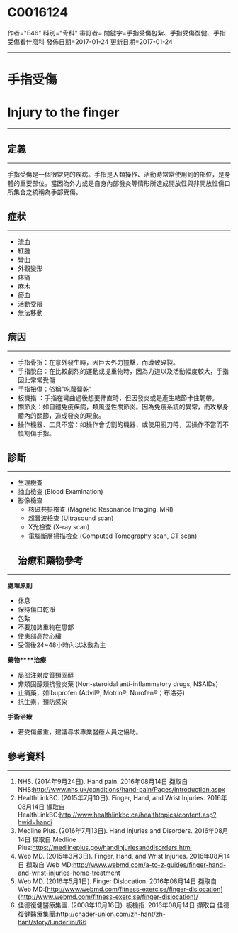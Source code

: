 # C0016124
作者="E46"
科別="骨科"
審訂者=
關鍵字=手指受傷包紮、手指受傷復健、手指受傷看什麼科
發佈日期=2017-01-24
更新日期=2017-01-24

----------
# 手指受傷
# Injury to the finger
----------
## 定義
----------

手指受傷是一個很常見的疾病。手指是人類操作、活動時常常使用到的部位，是身體的重要部位。當因為外力或是自身內部發炎等情形所造成開放性與非開放性傷口所集合之統稱為手部受傷。

## 症狀
----------
- 流血
- 紅腫
- 彎曲
- 外觀變形
- 疼痛
- 麻木
- 瘀血 
- 活動受限
- 無法移動
## 病因
----------
- 手指骨折：在意外發生時，因巨大外力撞擊，而導致碎裂。
- 手指脫臼：在比較劇烈的運動或提重物時，因為力道以及活動幅度較大，手指因此常常受傷
- 手指扭傷：俗稱"吃蘿蔔乾"
- 板機指 ：手指在彎曲過後想要伸直時，但因發炎或是產生結節卡住韌帶。
- 關節炎：如自體免疫疾病，類風溼性關節炎。因為免疫系統的異常，而攻擊身體內的關節，造成發炎的現象。
- 操作機器、工具不當：如操作會切割的機器、或使用廚刀時，因操作不當而不慎割傷手指。
## 診斷
----------
- 生理檢查
- 抽血檢查 (Blood Examination)
- 影像檢查
  - 核磁共振檢查 (Magnetic Resonance Imaging, MRI)
  - 超音波檢查 (Ultrasound scan)
  - X光檢查 (X-ray scan)
  - 電腦斷層掃描檢查 (Computed Tomography scan, CT scan)
  ## 治療和藥物參考
----------

**處理原則**

- 休息
- 保持傷口乾淨
- 包紮
- 不要加諸重物在患部
- 使患部高於心臟
- 受傷後24~48小時內以冰敷為主

**藥物****治療**

- 局部注射皮質類固醇
- 非類固醇類抗發炎藥 (Non-steroidal anti-inflammatory drugs, NSAIDs)
- 止痛藥，如Ibuprofen (Advil®, Motrin®, Nurofen®；布洛芬)
- 抗生素，預防感染

**手術治療**

- 若受傷嚴重，建議尋求專業醫療人員之協助。
## 參考資料
----------
1. NHS. (2014年9月24日). Hand pain. 2016年08月14日 擷取自 NHS:http://www.nhs.uk/conditions/hand-pain/Pages/Introduction.aspx
2. HealthLinkBC. (2015年7月10日). Finger, Hand, and Wrist Injuries. 2016年08月14日 擷取自 HealthLinkBC:http://www.healthlinkbc.ca/healthtopics/content.asp?hwid=handi
3. Medline Plus. (2016年7月13日). Hand Injuries and Disorders. 2016年08月14日 擷取自 Medline Plus:https://medlineplus.gov/handinjuriesanddisorders.html
4. Web MD. (2015年3月3日). Finger, Hand, and Wrist Injuries. 2016年08月14日 擷取自 Web MD:http://www.webmd.com/a-to-z-guides/finger-hand-and-wrist-injuries-home-treatment
5. Web MD. (2016年5月1日). Finger Dislocation. 2016年08月14日 擷取自 Web MD:[http://www.webmd.com/fitness-exercise/finger-dislocation](http://www.webmd.com/fitness-exercise/finger-dislocation)/
6. 佳德復健醫療集團. (2008年10月16日). 板機指. 2016年08月14日 擷取自 佳德復健醫療集團:http://chader-union.com/zh-hant/zh-hant/story/lunderlini/66

